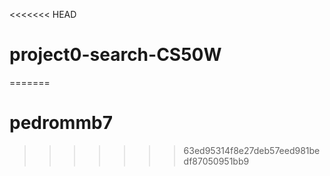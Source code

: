 <<<<<<< HEAD
# project0-search-CS50W
=======
# pedrommb7
>>>>>>> 63ed95314f8e27deb57eed981bedf87050951bb9
